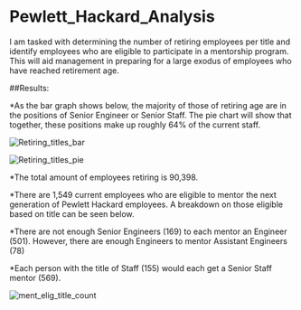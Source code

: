 # Pewlett_Hackard_Analysis

I am tasked with determining the number of retiring employees per title and identify employees who are eligible to participate in a mentorship program. This will aid management in preparing for a large exodus of employees who have reached retirement age. 

##Results:

*As the bar graph shows below, the majority of those of retiring age are in the positions of Senior Engineer or Senior Staff.    The pie chart will show that together, these positions make up roughly 64% of the current staff. 

![Retiring_titles_bar](https://user-images.githubusercontent.com/92542382/145750649-ba092cb7-062e-406a-842f-c03e7fc59baf.png)

![Retiring_titles_pie](https://user-images.githubusercontent.com/92542382/145750658-3531859d-4a7b-4f63-8f72-2b17eb510371.png)


*The total amount of employees retiring is 90,398.

*There are 1,549 current employees who are eligible to mentor the next generation of Pewlett Hackard employees.  A breakdown on those eligible based on title can be seen below. 

*There are not enough Senior Engineers (169) to each mentor  an Engineer (501). However, there are enough Engineers to mentor Assistant Engineers (78)

*Each person with the title of Staff (155) would each get a Senior Staff mentor (569).  

![ment_elig_title_count](https://user-images.githubusercontent.com/92542382/145750677-6989d83a-606f-4e4e-bd20-145190d01886.png)


